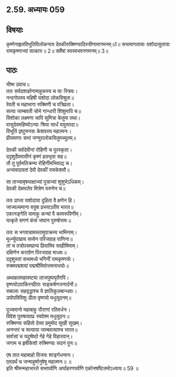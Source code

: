 
## 2.59. अध्यायः 059

## विषयाः

कृष्णेनाहृतविभूतिविलोकनाय देवकीरुक्मिण्यादिस्त्रीणामागमनम्॥1॥ सभामागतायाः यशोदासुतायाः रामकृष्णाभ्यां सत्कारः॥ 2॥ सर्वेषां स्वस्वभवनगमनम्॥ 3॥

## पाठः

भीष्म उवाच॥  
ततः सर्वदशार्हाणामाहुकस्य च याः स्त्रियः।  
नन्दगोपस्य महिषी यशोदा लोकविश्रुता॥  
रेवती च महाभागा रुक्मिणी च पत्रिव्रता।  
सत्या जाम्बवती चोभे गान्धारी शिंशुमापि च॥  
विशोका लक्ष्मणा चापि सुमित्रा केतुमा तथा।  
वासुदेवमहिष्योऽन्याः श्रिया सार्धं ययुस्तदा॥  
विभूतिं द्रष्टुमनसः केशवस्य महात्मनः।  
प्रीयमाणाः सभां जग्मुरालोकयितुमच्युतम्॥  

देवकी सर्वदेवीनां रोहिणी च पुरस्कृता।  
ददृशुर्देवमासीनं कृष्णं हलभृता सह॥  
तौ तु पूर्वमतिक्रम्य रोहिणीमभिवाद्य च।  
अभ्यवादयतां देवौ देवकीं रामकेशवौ॥  

सा ताभ्यामृषभाक्षाभ्यां पुत्राभ्यां शुशुभेऽधिकम्।  
देवकी देवमातेव मित्रेण वरुणेन च॥  

ततः प्राप्ता यशोदाया दुहिता वै क्षणेन हि।  
जाज्वल्यमाना वपुषा प्रभयाऽतीव भारत॥  
एकानङ्गेति यामाहुः कन्यां वै कामरूपिणीम्।  
यत्कृते सगणं कंसं जघान पुरुषोत्तमः॥  

ततः स भगवान्रामस्तामुपाक्रम्य भामिनाम्।  
मूर्ध्न्युपाघ्राय सव्येन परिजग्राह पाणिना॥  
तां च तत्रोपसम्प्राप्य प्रियामिव सखीमिमाम्।  
दक्षिणेन कराग्रेण पिरजग्राह माधवः॥  
ददृशुस्तां सभामध्ये भगिनीं रामकृष्णयोः।  
रुक्मपद्मशयां पद्मश्रीमिवोत्तमनाभयोः॥  

अथाक्षतमहावष्ट्या लाजपुष्पघृतैरपि।  
वृष्णयोऽवाकिरन्प्रीताः सङ्कर्षणजनार्दनौ॥  
सबालाः सहवृद्धाश्च ये ज्ञातिकुलबान्धवाः।  
उपोपविविशुः प्रीता वृष्णयो मधुसूदनम्॥  

पूज्यमानो महाबाहुः पौराणां रतिवर्धनः।  
विवेश पुरुषव्याघ्रः स्ववेश्म मधुसूदनः॥  
रुक्मिण्या सहितो देव्या प्रमुमोद सुखी सुखम्।  
अनन्तरं च सत्याया जाम्बवत्याश्च भारत॥  
सर्वासां च यदुश्रेष्ठो गेहे गेहे विहारवान्।  
जगाम च हृषीकेशो रुक्मिण्याः सदनं पुनः॥  

एष तात महाबाहो विजयः शार्ङ्गधन्वनः।  
एतदर्थं च जन्माहुर्मानुषेषु महात्मनः॥ ॥  
इति श्रीमन्महाभारते सभापर्वणि अर्घाहरणपर्वणि एकोनषष्टितमोऽध्यायः॥ 59 ॥
